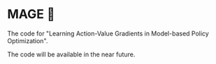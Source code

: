 # MAGE :crystal_ball:
The code for "Learning Action-Value Gradients in Model-based Policy Optimization".

The code will be available in the near future.
